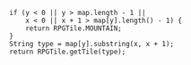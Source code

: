       if (y < 0 || y > map.length - 1 ||
          x < 0 || x + 1 > map[y].length() - 1) {
          return RPGTile.MOUNTAIN;
      }
      String type = map[y].substring(x, x + 1);
      return RPGTile.getTile(type);